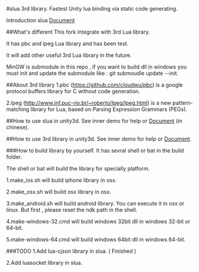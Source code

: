 #slua 3rd library.
Fastest Unity lua binding via static code generating.

Introduction slua [Document](slua_README.md)

##What's different
This fork integrate with 3rd Lua library.

It has pbc and lpeg Lua library and has been test.

It will add other useful 3rd Lua library in the future.

MinGW is submodule in this repo , if you want to build dll in windows you must init and update the submodule like : git submoudle update --init.

##About 3rd library
1.pbc (https://github.com/cloudwu/pbc) is a google protocol buffers library for C without code generation.

2.lpeg (http://www.inf.puc-rio.br/~roberto/lpeg/lpeg.html) is a new pattern-matching library for Lua, based on Parsing Expression Grammars (PEGs).

##How to use slua in unity3d.
See inner demo for help or [Document](doc.md) (in chinese).

##How to use 3rd library in unity3d.
See inner demo for help or [Document](doc_3rd.md).


###How to build library by yourself.
It has sevral shell or bat in the build folder.

The shell or bat will build the library for specially platform.

1.make_ios.sh will build iphone library in osx.

2.make_osx.sh will build osx library in osx.

3.make_android.sh will build android library. You can execute it in osx or linux. But first , please reset the ndk path in the shell.

4.make-windows-32.cmd will build windows 32bit dll in windows 32-bit or 64-bit.

5.make-windows-64.cmd will build windows 64bit dll in windows 64-bit.


###TODO
1.Add lua-cjson library in slua. ( Finished )

2.Add luasocket library in slua.
